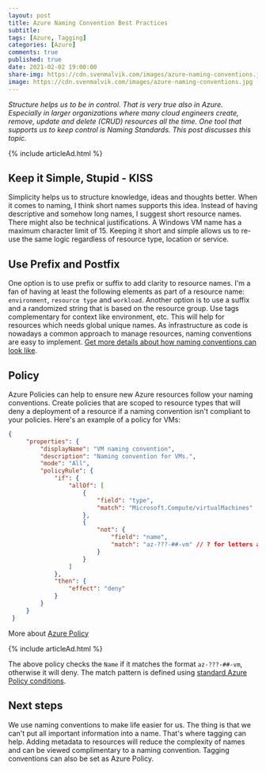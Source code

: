 ```yaml
---
layout: post
title: Azure Naming Convention Best Practices
subtitle: 
tags: [Azure, Tagging]
categories: [Azure]
comments: true
published: true
date: 2021-02-02 19:00:00
share-img: https://cdn.svenmalvik.com/images/azure-naming-conventions.jpg
image: https://cdn.svenmalvik.com/images/azure-naming-conventions.jpg
---
```


*Structure helps us to be in control. That is very true also in Azure. Especially in larger organizations where many cloud engineers create, remove, update and delete (CRUD) resources all the time. One tool that supports us to keep control is Naming Standards. This post discusses this topic.*

{% include articleAd.html %}

## Keep it Simple, Stupid - KISS

Simplicity helps us to structure knowledge, ideas and thoughts better. When it comes to naming, I think short names supports this idea. Instead of having descriptive and somehow long names, I suggest short resource names. There might also be technical justifications. A Windows VM name has a maximum character limit of 15. Keeping it short and simple allows us to re-use the same logic regardless of resource type, location or service.

## Use Prefix and Postfix

One option is to use prefix or suffix to add clarity to resource names. I'm a fan of having at least the following elements as part of a resource name: `environment`, `resource type` and `workload`. Another option is to use a suffix and a randomized string that is based on the resource group. Use tags complementary for context like environment, etc. This will help for resources which needs global unique names. As infrastructure as code is nowadays a common approach to manage resources, naming conventions are easy to implement.  [Get more details about how naming conventions can look like](https://docs.microsoft.com/en-us/azure/cloud-adoption-framework/ready/azure-best-practices/resource-naming?WT.mc_id=AZ-MVP-5004080).

## Policy

Azure Policies can help to ensure new Azure resources follow your naming conventions. Create policies that are scoped to resource types that will deny a deployment of a resource if a naming convention isn't compliant to your policies. Here's an example of a policy for VMs:

```json
{
     "properties": {
         "displayName": "VM naming convention",
         "description": "Naming convention for VMs.",
         "mode": "All",
         "policyRule": {
             "if": {
                 "allOf": [
                     {
                         "field": "type",
                         "match": "Microsoft.Compute/virtualMachines"
                     },
                     {
                         "not": {
                             "field": "name",
                             "match": "az-???-##-vm" // ? for letters and # for numbers.
                         }
                     }
                 ]
             },
             "then": {
                 "effect": "deny"
             }
         }
     }
 }
```

More about [Azure Policy](https://docs.microsoft.com/en-us/azure/governance/policy/samples/allow-multiple-name-patterns?WT.mc_id=AZ-MVP-5004080)

{% include articleAd.html %}

The above policy checks the `Name` if it matches the format `az-???-##-vm`, otherwise it will deny. The match pattern is defined using [standard Azure Policy conditions](https://docs.microsoft.com/en-us/azure/governance/policy/concepts/definition-structure#conditions?WT.mc_id=AZ-MVP-5004080).

## Next steps

We use naming conventions to make life easier for us. The thing is that we can't put all important information into a name. That's where tagging can help. Adding metadata to resources will reduce the complexity of names and can be viewed complimentary to a naming convention. Tagging conventions can also be set as Azure Policy.
